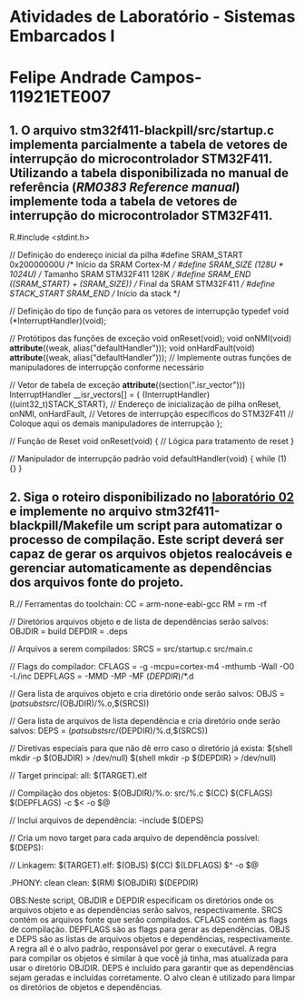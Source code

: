 # Atividades de Laboratório - Sistemas Embarcados I
# Felipe Andrade Campos-11921ETE007

## 1. O arquivo **stm32f411-blackpill/src/startup.c** implementa parcialmente a tabela de vetores de interrupção do microcontrolador STM32F411. Utilizando a tabela disponibilizada no manual de referência (***RM0383 Reference manual***) implemente **toda** a tabela de vetores de interrupção do microcontrolador STM32F411.
R.#include <stdint.h>

// Definição do endereço inicial da pilha
#define SRAM_START 0x20000000U /* Início da SRAM Cortex-M */
#define SRAM_SIZE (128U * 1024U) /* Tamanho SRAM STM32F411 128K */
#define SRAM_END ((SRAM_START) + (SRAM_SIZE)) /* Final da SRAM STM32F411 */
#define STACK_START SRAM_END /* Início da stack */

// Definição do tipo de função para os vetores de interrupção
typedef void (*InterruptHandler)(void);

// Protótipos das funções de exceção
void onReset(void);
void onNMI(void) __attribute__((weak, alias("defaultHandler")));
void onHardFault(void) __attribute__((weak, alias("defaultHandler")));
// Implemente outras funções de manipuladores de interrupção conforme necessário

// Vetor de tabela de exceção
__attribute__((section(".isr_vector"))) InterruptHandler __isr_vectors[] = {
    (InterruptHandler)((uint32_t)STACK_START), // Endereço de inicialização de pilha
    onReset, 
    onNMI, 
    onHardFault, 
    // Vetores de interrupção específicos do STM32F411
    // Coloque aqui os demais manipuladores de interrupção
};

// Função de Reset
void onReset(void) {
    // Lógica para tratamento de reset
}

// Manipulador de interrupção padrão
void defaultHandler(void) {
    while (1) {}
}
## 2. Siga o roteiro disponibilizado no [laboratório 02](https://github.com/daniel-p-carvalho/ufu-semb1-lab-02.git) e implemente no arquivo **stm32f411-blackpill/Makefile** um script para automatizar o processo de compilação. Este script deverá ser capaz de gerar os arquivos objetos realocáveis e gerenciar automaticamente as dependências dos arquivos fonte do projeto.
R.// Ferramentas do toolchain:
CC = arm-none-eabi-gcc
RM = rm -rf

// Diretórios arquivos objeto e de lista de dependências serão salvos:
OBJDIR = build
DEPDIR = .deps

// Arquivos a serem compilados:
SRCS = src/startup.c src/main.c

// Flags do compilador:
CFLAGS = -g -mcpu=cortex-m4 -mthumb -Wall -O0 -I./inc
DEPFLAGS = -MMD -MP -MF $(DEPDIR)/$*.d

// Gera lista de arquivos objeto e cria diretório onde serão salvos:
OBJS = $(patsubst src/%.c,$(OBJDIR)/%.o,$(SRCS))

// Gera lista de arquivos de lista dependência e cria diretório onde serão salvos:
DEPS = $(patsubst src/%.c,$(DEPDIR)/%.d,$(SRCS))

// Diretivas especiais para que não dê erro caso o diretório já exista:
$(shell mkdir -p $(OBJDIR) > /dev/null)
$(shell mkdir -p $(DEPDIR) > /dev/null)

// Target principal:
all: $(TARGET).elf

// Compilação dos objetos:
$(OBJDIR)/%.o: src/%.c
    $(CC) $(CFLAGS) $(DEPFLAGS) -c $< -o $@

// Inclui arquivos de dependência:
-include $(DEPS)

// Cria um novo target para cada arquivo de dependência possível:
$(DEPS):

// Linkagem:
$(TARGET).elf: $(OBJS)
    $(CC) $(LDFLAGS) $^ -o $@

.PHONY: clean
clean:
    $(RM) $(OBJDIR) $(DEPDIR)

OBS:Neste script, OBJDIR e DEPDIR especificam os diretórios onde os arquivos objeto e as dependências serão salvos, respectivamente. SRCS contém os arquivos fonte que serão compilados. CFLAGS contém as flags de compilação. DEPFLAGS são as flags para gerar as dependências. OBJS e DEPS são as listas de arquivos objetos e dependências, respectivamente. A regra all é o alvo padrão, responsável por gerar o executável. A regra para compilar os objetos é similar à que você já tinha, mas atualizada para usar o diretório OBJDIR. DEPS é incluído para garantir que as dependências sejam geradas e incluídas corretamente. O alvo clean é utilizado para limpar os diretórios de objetos e dependências.
